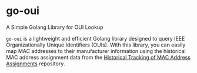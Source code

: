 # go-oui
 A Simple Golang Library for OUI Lookup

 `go-oui` is a lightweight and efficient Golang library designed to query IEEE Organizationally Unique Identifiers (OUIs). With this library, you can easily map MAC addresses to their manufacturer information using the historical MAC address assignment data from the [Historical Tracking of MAC Address Assignments](https://github.com/yao560909/go-oui) repository.
